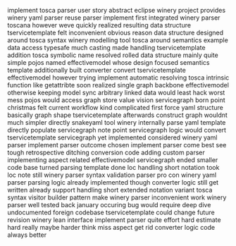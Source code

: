 implement tosca parser user story abstract eclipse winery project provides winery yaml parser reuse parser implement first integrated winery parser toscana however weve quickly realized resulting data structure tservicetemplate felt inconvenient obvious reason data structure designed around tosca syntax winery modelling tool tosca around semantics example data access typesafe much casting made handling tservicetemplate addition tosca symbolic name resolved rolled data structure mainly quite simple pojos named effectivemodel whose design focused semantics template additionally built converter convert tservicetemplate effectivemodel however trying implement automatic resolving tosca intrinsic function like getattribte soon realized single graph backbone effectivemodel otherwise keeping model sync arbitrary linked data would least hack worst mess pojos would access graph store value vision servicegraph born point christmas felt current workflow kind complicated first force yaml structure basically graph shape tservicetemplate afterwards construct graph wouldnt much simpler directly snakeyaml tool winery internally parse yaml template directly populate servicegraph note point servicegraph logic would convert tservicetemplate servicegraph yet implemented considered winery yaml parser implement parser outcome chosen implement parser come best see tough retrospective ditching conversion code adding custom parser implementing aspect related effectivemodel servicegraph ended smaller code base turned parsing template done loc handling short notation took loc note still winery parser syntax validation parser pro con winery yaml parser parsing logic already implemented though converter logic still get written already support handling short extended notation variant tosca syntax visitor builder pattern make winery parser inconvenient work winery parser well tested back january occuring bug would require deep dive undocumented foreign codebase tservicetemplate could change future revision winery lean interface implement parser quite effort hard estimate hard really maybe harder think miss aspect get rid converter logic code always better